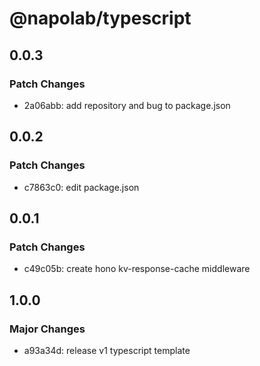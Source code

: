 # @napolab/typescript

## 0.0.3

### Patch Changes

- 2a06abb: add repository and bug to package.json

## 0.0.2

### Patch Changes

- c7863c0: edit package.json

## 0.0.1

### Patch Changes

- c49c05b: create hono kv-response-cache middleware

## 1.0.0

### Major Changes

- a93a34d: release v1 typescript template
